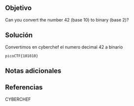 ## Objetivo
Can you convert the number 42 (base 10) to binary (base 2)?
## Solución

Convertimos en cyberchef el numero decimal 42 a binario
```
picoCTF{101010}
```

## Notas adicionales


## Referencias

CYBERCHEF